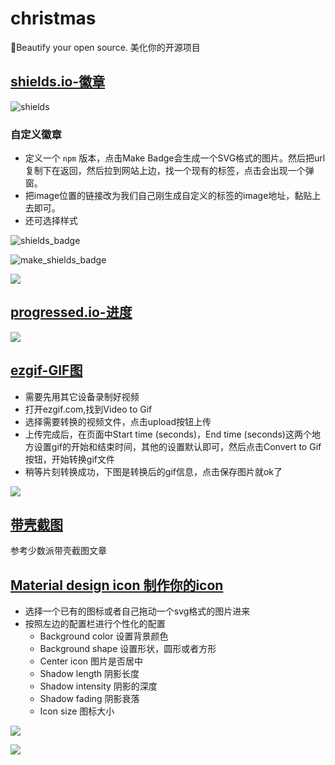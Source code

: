 # christmas
🎄Beautify your open source. 美化你的开源项目


## [shields.io-徽章](http://shields.io/)

![shields](https://blog-imagess.oss-cn-hangzhou.aliyuncs.com/github/shields.png)

### 自定义徽章

- 定义一个 `npm` 版本，点击Make Badge会生成一个SVG格式的图片。然后把url复制下在返回，然后拉到网站上边，找一个现有的标签，点击会出现一个弹窗。
- 把image位置的链接改为我们自己刚生成自定义的标签的image地址，黏贴上去即可。
- 还可选择样式

![shields_badge](https://blog-imagess.oss-cn-hangzhou.aliyuncs.com/github/shields_badge.png)

![make_shields_badge](https://blog-imagess.oss-cn-hangzhou.aliyuncs.com/github/make_shields_badge.png)

![](https://blog-imagess.oss-cn-hangzhou.aliyuncs.com/github/make_shields_badge_styles.png)

## [progressed.io-进度](https://github.com/fehmicansaglam/progressed.io)

![](https://blog-imagess.oss-cn-hangzhou.aliyuncs.com/github/progressed.png)

## [ezgif-GIF图](https://ezgif.com/)

- 需要先用其它设备录制好视频
- 打开ezgif.com,找到Video to Gif
- 选择需要转换的视频文件，点击upload按钮上传
- 上传完成后，在页面中Start time (seconds)，End time (seconds)这两个地方设置gif的开始和结束时间，其他的设置默认即可，然后点击Convert to Gif按钮，开始转换gif文件
- 稍等片刻转换成功，下图是转换后的gif信息，点击保存图片就ok了

![](https://blog-imagess.oss-cn-hangzhou.aliyuncs.com/github/ezgif.png)

## [带壳截图](https://sspai.com/post/27937)

参考少数派带壳截图文章

## [Material design icon 制作你的icon](https://link.jianshu.com/?t=https://android-material-icon-generator.bitdroid.de/)


- 选择一个已有的图标或者自己拖动一个svg格式的图片进来
- 按照左边的配置栏进行个性化的配置
	- Background color 设置背景颜色
	- Background shape 设置形状，圆形或者方形
	- Center icon 图片是否居中
	- Shadow length 阴影长度
	- Shadow intensity 阴影的深度
	- Shadow fading 阴影衰落
	- Icon size 图标大小

![](https://blog-imagess.oss-cn-hangzhou.aliyuncs.com/github/design_icon_index.png)

![](https://blog-imagess.oss-cn-hangzhou.aliyuncs.com/github/design_icon.png)
